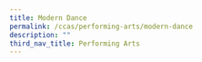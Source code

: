 ```yaml
---
title: Modern Dance
permalink: /ccas/performing-arts/modern-dance
description: ""
third_nav_title: Performing Arts
---
```

